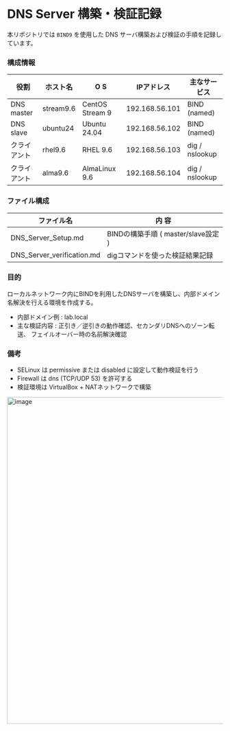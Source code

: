 # DNS Server 構築・検証記録  
本リポジトリでは `BIND9` を使用した DNS サーバ構築および検証の手順を記録しています。

### 構成情報  
| 役割 | ホスト名 | O S | IPアドレス | 主なサービス |  
|------|-----------|----|-------------|---------------|  
| DNS master | stream9.6 | CentOS Stream 9 | 192.168.56.101 | BIND (named) |  
| DNS slave | ubuntu24 | Ubuntu 24.04 | 192.168.56.102 | BIND (named) |  
| クライアント | rhel9.6 | RHEL 9.6 | 192.168.56.103 | dig / nslookup |  
| クライアント | alma9.6 | AlmaLinux 9.6 | 192.168.56.104 | dig / nslookup |  

### ファイル構成  
| ファイル名	| 内  容 |  
|-----------|----|  
| DNS_Server_Setup.md	| BINDの構築手順 ( master/slave設定 ) |  
| DNS_Server_verification.md | digコマンドを使った検証結果記録 |  

### 目的    
ローカルネットワーク内にBINDを利用したDNSサーバを構築し、内部ドメイン名解決を行える環境を作成する。
- 内部ドメイン例 : lab.local  
- 主な検証内容 : 正引き／逆引きの動作確認、セカンダリDNSへのゾーン転送、 フェイルオーバー時の名前解決確認  

### 備考  
- SELinux は permissive または disabled に設定して動作検証を行う  
- Firewall は dns (TCP/UDP 53) を許可する  
- 検証環境は VirtualBox + NATネットワークで構築  

<img width="1662" height="761" alt="image" src="https://github.com/user-attachments/assets/2d8fd891-3181-4276-82d5-0df6ccb9cf6f" />
